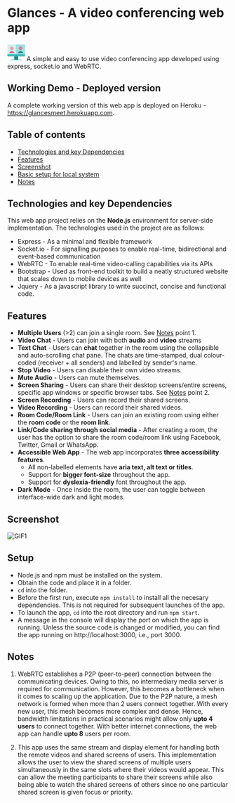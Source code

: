 # Glances - A video conferencing web app 
 <img src="src\assets\video_call_symbol_clr.png" width="40" height="40" float="left" alt="Glances"/> A simple and easy to use video conferencing app developed using express, socket.io and WebRTC.

## Working Demo - Deployed version
A complete working version of this web app is deployed on Heroku - https://glancesmeet.herokuapp.com.  

## Table of contents
* [Technologies and key Dependencies](#technologies-and-key-dependencies)
* [Features](#features)
* [Screenshot](#screenshot)
* [Basic setup for local system](#setup)
* [Notes](#notes)

## Technologies and key Dependencies
This web app project relies on the **Node.js** environment for server-side implementation. The technologies used in the project are as follows:
* Express - As a minimal and flexible framework
* Socket.io - For signalling purposes to enable real-time, bidirectional and event-based communication
* WebRTC - To enable real-time video-calling capabilities via its APIs
* Bootstrap - Used as front-end toolkit to build a neatly structured website that scales down to mobile devices as well
* Jquery - As a javascript library to write succinct, concise and functional code.

## Features
* **Multiple Users** (>2) can join a single room. See [Notes](#notes) point 1.
* **Video Chat** - Users can join with both **audio** and **video** streams
* **Text Chat** - Users can **chat** together in the room using the collapsible and auto-scrolling chat pane. The chats are time-stamped, dual colour-coded (receiver + all senders) and labelled by sender's name. 
* **Stop Video** - Users can disable their own video streams.
* **Mute Audio** - Users can mute themselves.
* **Screen Sharing** - Users can share their desktop screens/entire screens, specific app windows or specific browser tabs. See [Notes](#notes) point 2.
* **Screen Recording** - Users can record their shared screens.
* **Video Recording** - Users can record their shared videos.
* **Room Code/Room Link** - Users can join an existing room using either the **room code** or the **room link**.
* **Link/Code sharing through social media** - After creating a room, the user has the option to share the room code/room link using Facebook, Twitter, Gmail or WhatsApp.
* **Accessible Web App** - The web app incorporates **three accessibility features**.
    - All non-labelled elements have **aria text, alt text or titles**.
    - Support for **bigger font-size** throughout the app.
    - Support for **dyslexia-friendly** font throughout the app.
* **Dark Mode** - Once inside the room, the user can toggle between interface-wide dark and light modes.

## Screenshot
<img src="https://i.ibb.co/jD7fzxv/glances-gif-1.gif" alt="GIF1"/>


## Setup
* Node.js and npm must be installed on the system.
* Obtain the code and place it in a folder.
* `cd` into the folder.
* Before the first run, execute `npm install` to install all the necesary dependencies. This is not required for subsequent launches of the app.
* To launch the app, `cd` into the root directory and run `npm start`.
* A message in the console will display the port on which the app is running. Unless the source code is changed or modified, you can find the app running on http://localhost:3000, i.e., port 3000.


## Notes
1. WebRTC establishes a P2P (peer-to-peer) connection between the communicating devices. Owing to this, no intermediary media server is required for communication. However, this becomes a bottleneck when it comes to scaling up the application. Due to the P2P nature, a mesh network is formed when more than 2 users connect together. With every new user, this mesh becomes more complex and dense. Hence, bandwidth limitations in practical scenarios might allow only **upto 4 users** to connect together. With better internet connections, the web app can handle **upto 8** users per room.

2. This app uses the same stream and display element for handling both the remote videos and shared screens of users. This implementation allows the user to view the shared screens of multiple users simultaneously in the same slots where their videos would appear. This can allow the meeting participants to share their screens while also being able to watch the shared screens of others since no one particular shared screen is given focus or priority.